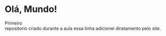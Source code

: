 # Olá, Mundo!
 Primeiro  
 repositorio criado durante a aula
 essa linha adicionei diratamento pelo site. 

